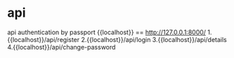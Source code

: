 # api
api authentication by passport 
{{localhost}} == http://127.0.0.1:8000/
1.{{localhost}}/api/register
2.{{localhost}}/api/login
3.{{localhost}}/api/details
4.{{localhost}}/api/change-password

